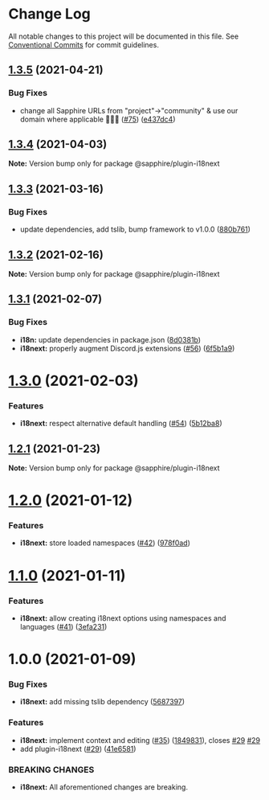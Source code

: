 # Change Log

All notable changes to this project will be documented in this file.
See [Conventional Commits](https://conventionalcommits.org) for commit guidelines.

## [1.3.5](https://github.com/sapphire-community/plugins/compare/@sapphire/plugin-i18next@1.3.4...@sapphire/plugin-i18next@1.3.5) (2021-04-21)

### Bug Fixes

-   change all Sapphire URLs from "project"->"community" & use our domain where applicable 👨‍🌾🚜 ([#75](https://github.com/sapphire-community/plugins/issues/75)) ([e437dc4](https://github.com/sapphire-community/plugins/commit/e437dc45fcd4d22ab2dcdb0e70c67cc5856883c0))

## [1.3.4](https://github.com/sapphire-community/plugins/compare/@sapphire/plugin-i18next@1.3.3...@sapphire/plugin-i18next@1.3.4) (2021-04-03)

**Note:** Version bump only for package @sapphire/plugin-i18next

## [1.3.3](https://github.com/sapphire-community/plugins/compare/@sapphire/plugin-i18next@1.3.2...@sapphire/plugin-i18next@1.3.3) (2021-03-16)

### Bug Fixes

-   update dependencies, add tslib, bump framework to v1.0.0 ([880b761](https://github.com/sapphire-community/plugins/commit/880b7614d857f23fcbcd351e69795c451a95f49c))

## [1.3.2](https://github.com/sapphire-community/plugins/compare/@sapphire/plugin-i18next@1.3.1...@sapphire/plugin-i18next@1.3.2) (2021-02-16)

**Note:** Version bump only for package @sapphire/plugin-i18next

## [1.3.1](https://github.com/sapphire-community/plugins/compare/@sapphire/plugin-i18next@1.3.0...@sapphire/plugin-i18next@1.3.1) (2021-02-07)

### Bug Fixes

-   **i18n:** update dependencies in package.json ([8d0381b](https://github.com/sapphire-community/plugins/commit/8d0381be7b5ecc837fd9883c6035d4a16c065448))
-   **i18next:** properly augment Discord.js extensions ([#56](https://github.com/sapphire-community/plugins/issues/56)) ([6f5b1a9](https://github.com/sapphire-community/plugins/commit/6f5b1a9a05a6d0508e05a33ef23ec1027160df79))

# [1.3.0](https://github.com/sapphire-community/plugins/compare/@sapphire/plugin-i18next@1.2.1...@sapphire/plugin-i18next@1.3.0) (2021-02-03)

### Features

-   **i18next:** respect alternative default handling ([#54](https://github.com/sapphire-community/plugins/issues/54)) ([5b12ba8](https://github.com/sapphire-community/plugins/commit/5b12ba8b4a321f73dd6b93c57ddd92143b796f08))

## [1.2.1](https://github.com/sapphire-community/plugins/compare/@sapphire/plugin-i18next@1.2.0...@sapphire/plugin-i18next@1.2.1) (2021-01-23)

**Note:** Version bump only for package @sapphire/plugin-i18next

# [1.2.0](https://github.com/sapphire-community/plugins/compare/@sapphire/plugin-i18next@1.1.0...@sapphire/plugin-i18next@1.2.0) (2021-01-12)

### Features

-   **i18next:** store loaded namespaces ([#42](https://github.com/sapphire-community/plugins/issues/42)) ([978f0ad](https://github.com/sapphire-community/plugins/commit/978f0ad59a708ffabc02dda3f82fc84a69abf54d))

# [1.1.0](https://github.com/sapphire-community/plugins/compare/@sapphire/plugin-i18next@1.0.0...@sapphire/plugin-i18next@1.1.0) (2021-01-11)

### Features

-   **i18next:** allow creating i18next options using namespaces and languages ([#41](https://github.com/sapphire-community/plugins/issues/41)) ([3efa231](https://github.com/sapphire-community/plugins/commit/3efa231421c590d8706afba5b066daaa51b5d175))

# 1.0.0 (2021-01-09)

### Bug Fixes

-   **i18next:** add missing tslib dependency ([5687397](https://github.com/sapphire-community/plugins/commit/568739718dd028ba713f022404b94374729e398a))

### Features

-   **i18next:** implement context and editing ([#35](https://github.com/sapphire-community/plugins/issues/35)) ([1849831](https://github.com/sapphire-community/plugins/commit/18498311766433bc6d2ad9956ca73b39d11b9139)), closes [#29](https://github.com/sapphire-community/plugins/issues/29) [#29](https://github.com/sapphire-community/plugins/issues/29)
-   add plugin-i18next ([#29](https://github.com/sapphire-community/plugins/issues/29)) ([41e6581](https://github.com/sapphire-community/plugins/commit/41e6581199c971db4422fbc6fb411dfca2614dec))

### BREAKING CHANGES

-   **i18next:** All aforementioned changes are breaking.
